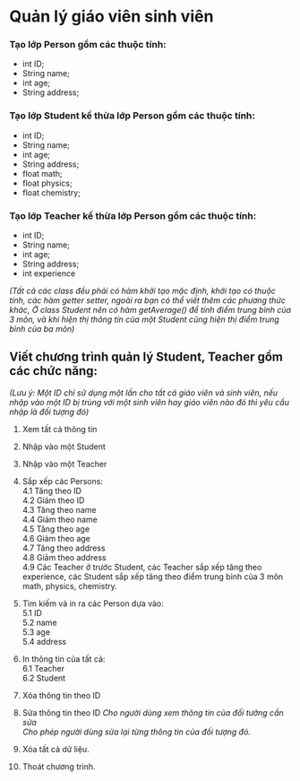 # Quản lý giáo viên sinh viên

### Tạo lớp Person gồm các thuộc tính: <br>
 - int ID;
  - String name;
  - int age;
  - String address;

### Tạo lớp Student kế thừa lớp Person gồm các thuộc tính:
- int ID;
- String name;
- int age;
- String address;
- float math;
- float physics;
- float chemistry;

### Tạo lớp Teacher kế thừa lớp Person gồm các thuộc tính:
- int ID;
- String name;
- int age;
- String address;
- int experience

*(Tất cả các class đều phải có hàm khởi tạo mặc định, khởi tạo có thuộc tính, các hàm getter setter, ngoài ra bạn có thể viết thêm các phương thức khác, Ở class Student nên có hàm getAverage() để tính điểm trung bình của 3 môn, và khi hiện thị thông tin của một Student cũng hiện thị điểm trung bình của ba môn)*


## Viết chương trình quản lý Student, Teacher gồm các chức năng:

*(Lưu ý: Một ID chỉ sử dụng một lần cho tất cả giáo viên và sinh viên, nếu nhập vào một ID bị trùng với một sinh viên hay giáo viên nào đó thì yêu cầu nhập là đối tượng đó)*

1. Xem tất cả thông tin

2. Nhập vào một Student

3. Nhập vào một Teacher

4. Sắp xếp các Persons: <br>
   4.1 Tăng theo ID <br>
4.2 Giảm theo ID <br>
4.3 Tăng theo name <br>
4.4 Giảm theo name <br>
4.5 Tăng theo age<br>
4.6 Giảm theo age<br>
4.7 Tăng theo address<br>
4.8 Giảm theo address<br>
4.9 Các Teacher ở trước Student, các Teacher sắp xếp tăng theo experience, các Student sắp xếp tăng theo điểm trung bình của 3 môn math, physics, chemistry. <br>
5. Tìm kiếm và in ra các Person dựa vào:<br>
5.1 ID<br>
5.2 name<br>
5.3 age<br>
5.4 address<br>
6. In thông tin của tất cả:<br>
6.1 Teacher<br>
6.2 Student<br>

7. Xóa thông tin theo ID

8. Sửa thông tin theo ID
*Cho người dùng xem thông tin của đối tưởng cần sửa*<br>
*Cho phép người dùng sửa lại từng thông tin của đối tượng đó.*

9. Xóa tất cả dữ liệu.

10. Thoát chương trình.
